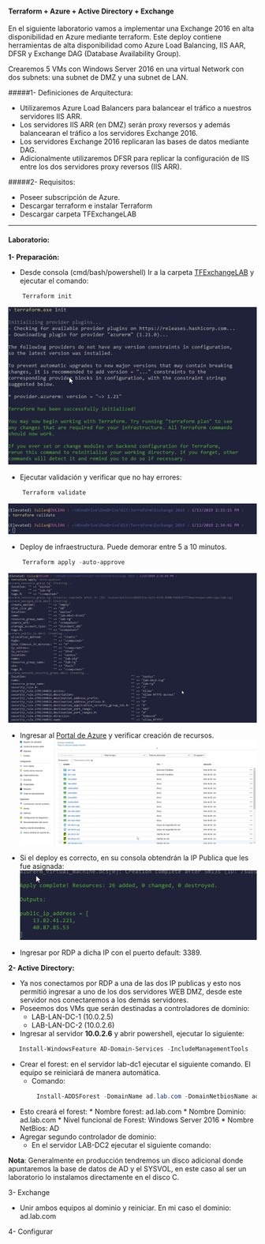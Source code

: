 #### Terraform + Azure + Active Directory + Exchange
En el siguiente laboratorio vamos a implementar una Exchange 2016 en alta disponibilidad en Azure mediante terraform. Este deploy contiene herramientas de alta disponibilidad como Azure Load Balancing, IIS AAR, DFSR y Exchange DAG (Database  Availability Group).

Crearemos 5 VMs con Windows Server 2016 en una virtual Network con dos subnets: una subnet de DMZ y una subnet de LAN.


#####1- Definiciones de Arquitectura:
*	Utilizaremos Azure Load Balancers para balancear el tráfico a nuestros servidores IIS ARR.
*	Los servidores IIS ARR (en DMZ) serán proxy reversos y además balancearan el tráfico a los servidores Exchange 2016.
*	Los servidores Exchange 2016 replicaran las bases de datos mediante DAG.
*	Adicionalmente utilizaremos DFSR para replicar la configuración de IIS entre los dos servidores proxy reversos (IIS ARR).


#####2- Requisitos:
*	Poseer subscripción de Azure.
*	Descargar terraform e instalar Terraform
*   Descargar carpeta TFExchangeLAB


---
#### Laboratorio:
**1- Preparación:**
* Desde consola (cmd/bash/powershell) Ir a la carpeta [TFExchangeLAB](https://github.com//TFExChangeLab) y ejecutar el comando:
```Powershell
    Terraform init 
```
![Init](images/init.jpg)
*	Ejecutar validación y verificar que no hay errores: 
```powershell
    Terraform validate 
```
![Validate](images/validate.jpg)
* Deploy de infraestructura. Puede demorar entre 5 a 10 minutos.
```powershell
    Terraform apply -auto-approve
 ```
 ![Deploy](images/apply.jpg)
* Ingresar al [Portal de Azure](https://portal.azure.com) y verificar creación de recursos.
 ![portal](images/recursos.jpg)

* Si el deploy es correcto, en su consola obtendrán la IP Publica que les fue asignada:
![IP](images/ippublica.png)
* Ingresar por RDP a dicha IP con el puerto default: 3389.

**2- Active Directory:**
* Ya nos conectamos por RDP a una de las dos IP publicas y esto nos permitió ingresar a uno de los dos servidores WEB DMZ, desde este servidor nos conectaremos a los demás servidores.
*	Poseemos dos VMs que serán destinadas a controladores de dominio:
    *	LAB-LAN-DC-1 (10.0.2.5)
    *	LAB-LAN-DC-2 (10.0.2.6)
* Ingresar al servidor **10.0.2.6** y abrir powershell, ejecutar lo siguiente:
```Powershell
   Install-WindowsFeature AD-Domain-Services -IncludeManagementTools
```
* Crear el forest: en el servidor lab-dc1 ejecutar el siguiente comando. El equipo se reiniciará de manera automática. 
    * Comando: 
```Powershell
        Install-ADDSForest -DomainName ad.lab.com -DomainNetbiosName ad -SafeModeAdministratorPassword (ConvertTo-SecureString -AsPlainText -Force ("superClave")) -Force
```

* Esto creará el forest:
        * Nombre forest: ad.lab.com
        * Nombre Dominio: ad.lab.com
        * Nivel funcional de Forest: Windows Server 2016
        * Nombre NetBios: AD
* Agregar segundo controlador de dominio:
  * En el servidor LAB-DC2 ejecutar el siguiente comando:

**Nota**: Generalmente en producción tendremos un disco adicional donde apuntaremos la base de datos de AD y el SYSVOL, en este caso al ser un laboratorio  lo instalamos directamente en el disco C.


3- Exchange
*	Unir ambos equipos al dominio y reiniciar. En mi caso el dominio: ad.lab.com


4- Configurar
